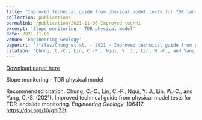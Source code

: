 ```yaml
---
title: "Improved technical guide from physical model tests for TDR landslide monitoring"
collection: publications
permalink: /publication/2021-11-06-Improved techni
excerpt: 'Slope monitoring - TDR physical model'
date: 2021-11-06
venue: 'Engineering Geology'
paperurl: '/files/Chung et al. - 2021 - Improved technical guide from physical model tests.pdf'
citation: 'Chung, C.-C., Lin, C.-P., Ngui, Y. J., Lin, W.-C., and Yang, C.-S. (2021). Improved technical guide from physical model tests for TDR landslide monitoring. <i>Engineering Geology</i>, 106417. https://doi.org/10/gnj73t'
---
```


<a href='/files/Chung et al. - 2021 - Improved technical guide from physical model tests.pdf'>Download paper here</a>

Slope monitoring - TDR physical model

Recommended citation: Chung, C.-C., Lin, C.-P., Ngui, Y. J., Lin, W.-C., and Yang, C.-S. (2021). Improved technical guide from physical model tests for TDR landslide monitoring. <i>Engineering Geology</i>, 106417. https://doi.org/10/gnj73t